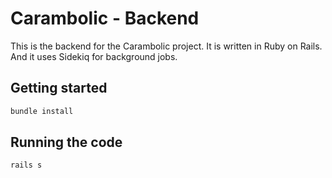 # Carambolic - Backend

This is the backend for the Carambolic project. It is written in Ruby on Rails. And it uses Sidekiq for background jobs.

## Getting started

```rb
bundle install
```

## Running the code

```rb
rails s
```
